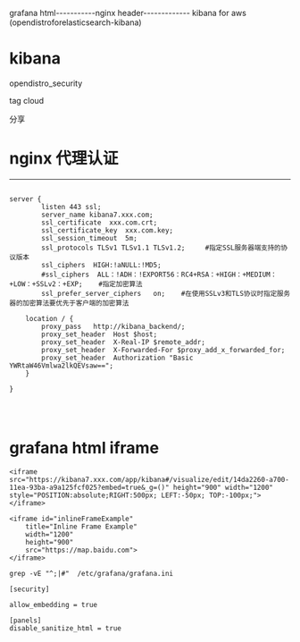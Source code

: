 grafana html-----------nginx header------------- kibana for aws (opendistroforelasticsearch-kibana)

# kibana 

opendistro_security

tag cloud 

分享

# nginx 代理认证
---

```

server {
        listen 443 ssl;
        server_name kibana7.xxx.com;
        ssl_certificate  xxx.com.crt;
        ssl_certificate_key  xxx.com.key;
        ssl_session_timeout  5m;
        ssl_protocols TLSv1 TLSv1.1 TLSv1.2;     #指定SSL服务器端支持的协议版本
        ssl_ciphers  HIGH:!aNULL:!MD5;
        #ssl_ciphers  ALL：!ADH：!EXPORT56：RC4+RSA：+HIGH：+MEDIUM：+LOW：+SSLv2：+EXP;    #指定加密算法
        ssl_prefer_server_ciphers   on;    #在使用SSLv3和TLS协议时指定服务器的加密算法要优先于客户端的加密算法

    location / {
        proxy_pass   http://kibana_backend/;
        proxy_set_header  Host $host;
        proxy_set_header  X-Real-IP $remote_addr;
        proxy_set_header  X-Forwarded-For $proxy_add_x_forwarded_for;
        proxy_set_header  Authorization "Basic YWRtaW46Vmlwa2lkQEVsaw==";
    }

}




```



# grafana html  iframe 



```
<iframe src="https://kibana7.xxx.com/app/kibana#/visualize/edit/14da2260-a700-11ea-93ba-a9a125fcf025?embed=true&_g=()" height="900" width="1200" style="POSITION:absolute;RIGHT:500px; LEFT:-50px; TOP:-100px;"></iframe>

```


```
<iframe id="inlineFrameExample"
    title="Inline Frame Example"
    width="1200"
    height="900"
    src="https://map.baidu.com">
</iframe>

```

```
grep -vE "^;|#"  /etc/grafana/grafana.ini

[security]

allow_embedding = true

[panels]
disable_sanitize_html = true

```
